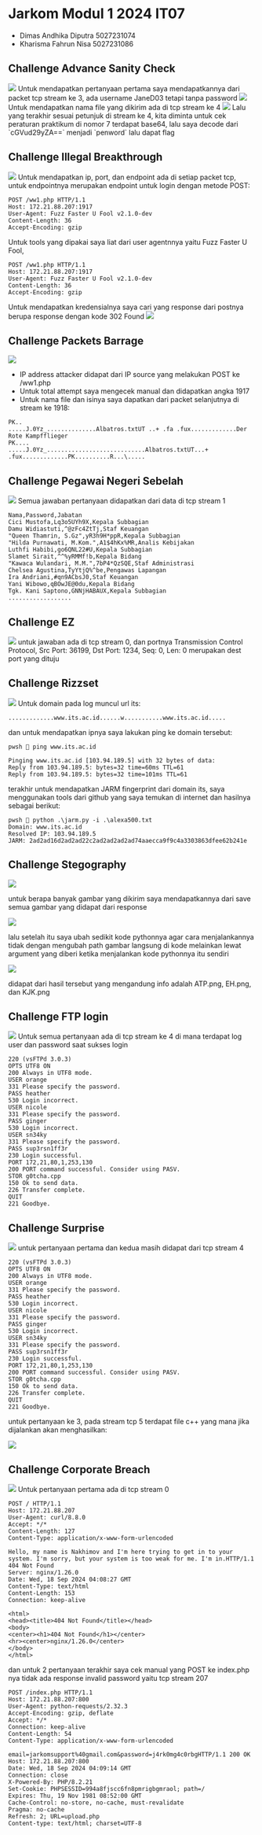 # Jarkom Modul 1 2024 IT07
- Dimas Andhika Diputra 5027231074
- Kharisma Fahrun Nisa 5027231086

## Challenge Advance Sanity Check
<img src="./images/1.png" />
Untuk mendapatkan pertanyaan pertama saya mendapatkannya dari packet tcp stream ke 3, ada username JaneD03 tetapi tanpa password
<img src="./images/2.png" />
Untuk mendapatkan nama file yang dikirim ada di tcp stream ke 4
<img src="./images/3.png" />
Lalu yang terakhir sesuai petunjuk di stream ke 4, kita diminta untuk cek peraturan praktikum di nomor 7 terdapat base64, lalu saya decode dari `cGVud29yZA==` menjadi `penword` lalu dapat flag

## Challenge Illegal Breakthrough
<img src="./images/hasil22.png" />
Untuk mendapatkan ip, port, dan endpoint ada di setiap packet tcp, untuk endpointnya merupakan endpoint untuk login dengan metode POST:

```
POST /ww1.php HTTP/1.1
Host: 172.21.88.207:1917
User-Agent: Fuzz Faster U Fool v2.1.0-dev
Content-Length: 36
Accept-Encoding: gzip
```

Untuk tools yang dipakai saya liat dari user agentnnya yaitu Fuzz Faster U Fool,

```
POST /ww1.php HTTP/1.1
Host: 172.21.88.207:1917
User-Agent: Fuzz Faster U Fool v2.1.0-dev
Content-Length: 36
Accept-Encoding: gzip
```

Untuk mendapatkan kredensialnya saya cari yang response dari postnya berupa response dengan kode 302 Found
<img src="./images/aaa.png" />

## Challenge Packets Barrage
<img src="./images/hasil33.png" />

- IP address attacker didapat dari IP source yang melakukan POST ke /ww1.php
- Untuk total attempt saya mengecek manual dan didapatkan angka 1917
- Untuk nama file dan isinya saya dapatkan dari packet selanjutnya di stream ke 1918:

```
PK..
.....J.0Yz_..............Albatros.txtUT	..+ .fa .fux.............Der Rote Kampfflieger
PK....
.....J.0Yz_............................Albatros.txtUT...+ .fux.............PK..........R...\.....
```

## Challenge Pegawai Negeri Sebelah
<img src="./images/hasil44.png" />
Semua jawaban pertanyaan didapatkan dari data di tcp stream 1

```
Nama,Password,Jabatan
Cici Mustofa,Lq3o5UYh9X,Kepala Subbagian
Damu Widiastuti,^@zFc4ZtTj,Staf Keuangan
"Queen Thamrin, S.Gz",yR3h9H*ppR,Kepala Subbagian
"Hilda Purnawati, M.Kom.",A1$4hKx%MR,Analis Kebijakan
Luthfi Habibi,go6QNL22#U,Kepala Subbagian
Slamet Sirait,^^%yRMMf!b,Kepala Bidang
"Kawaca Wulandari, M.M.",7bP4*QzSQE,Staf Administrasi
Chelsea Agustina,TyYtjQ%^be,Pengawas Lapangan
Ira Andriani,#qn9ACbsJ0,Staf Keuangan
Yani Wibowo,qBOwJE@0du,Kepala Bidang
Tgk. Kani Saptono,GNNjHABAUX,Kepala Subbagian
..................
```

## Challenge EZ
<img src="./images/hasil55.png" />
untuk jawaban ada di tcp stream 0, dan portnya Transmission Control Protocol, Src Port: 36199, Dst Port: 1234, Seq: 0, Len: 0 merupakan dest port yang dituju

## Challenge Rizzset
<img src="./images/hasil66.png" />
Untuk domain pada log muncul url its:

`.............www.its.ac.id......w...........www.its.ac.id.....`

dan untuk mendapatkan ipnya saya lakukan ping ke domain tersebut:

```
pwsh  ping www.its.ac.id

Pinging www.its.ac.id [103.94.189.5] with 32 bytes of data:
Reply from 103.94.189.5: bytes=32 time=60ms TTL=61
Reply from 103.94.189.5: bytes=32 time=101ms TTL=61
```

terakhir untuk mendapatkan JARM fingerprint dari domain its, saya menggunakan tools dari github yang saya temukan di internet dan hasilnya sebagai berikut:

```
pwsh  python .\jarm.py -i .\alexa500.txt
Domain: www.its.ac.id
Resolved IP: 103.94.189.5
JARM: 2ad2ad16d2ad2ad22c2ad2ad2ad2ad74aaecca9f9c4a3303863dfee62b241e
```

## Challenge Stegography
<img src="./images/jjjjjj.png" />

untuk berapa banyak gambar yang dikirim saya mendapatkannya dari save semua gambar yang didapat dari response

<img src="./images/71.png" />

lalu setelah itu saya ubah sedikit kode pythonnya agar cara menjalankannya tidak dengan mengubah path gambar langsung di kode melainkan lewat argument yang diberi ketika menjalankan kode pythonnya itu sendiri

<img src="./images/HASIL77.png" />

didapat dari hasil tersebut yang mengandung info adalah ATP.png, EH.png, dan KJK.png


## Challenge FTP login
<img src="./images/hasil88.png" />
Untuk semua pertanyaan ada di tcp stream ke 4 di mana terdapat log user dan password saat sukses login

```
220 (vsFTPd 3.0.3)
OPTS UTF8 ON
200 Always in UTF8 mode.
USER orange
331 Please specify the password.
PASS heather
530 Login incorrect.
USER nicole
331 Please specify the password.
PASS ginger
530 Login incorrect.
USER sn34ky
331 Please specify the password.
PASS sup3rsn1ff3r
230 Login successful.
PORT 172,21,80,1,253,130
200 PORT command successful. Consider using PASV.
STOR g0tcha.cpp
150 Ok to send data.
226 Transfer complete.
QUIT
221 Goodbye.
```

## Challenge Surprise
<img src="./images/hasil99.png" />
untuk pertanyaan pertama dan kedua masih didapat dari tcp stream 4

```
220 (vsFTPd 3.0.3)
OPTS UTF8 ON
200 Always in UTF8 mode.
USER orange
331 Please specify the password.
PASS heather
530 Login incorrect.
USER nicole
331 Please specify the password.
PASS ginger
530 Login incorrect.
USER sn34ky
331 Please specify the password.
PASS sup3rsn1ff3r
230 Login successful.
PORT 172,21,80,1,253,130
200 PORT command successful. Consider using PASV.
STOR g0tcha.cpp
150 Ok to send data.
226 Transfer complete.
QUIT
221 Goodbye.
```

untuk pertanyaan ke 3, pada stream tcp 5 terdapat file c++ yang mana jika dijalankan akan menghasilkan:

<img src="./images/81.png" />

## Challenge Corporate Breach
<img src="./images/hasil10.png" />
Untuk pertanyaan pertama ada di tcp stream 0

```
POST / HTTP/1.1
Host: 172.21.88.207
User-Agent: curl/8.8.0
Accept: */*
Content-Length: 127
Content-Type: application/x-www-form-urlencoded

Hello, my name is Nakhimov and I'm here trying to get in to your system. I'm sorry, but your system is too weak for me. I'm in.HTTP/1.1 404 Not Found
Server: nginx/1.26.0
Date: Wed, 18 Sep 2024 04:08:27 GMT
Content-Type: text/html
Content-Length: 153
Connection: keep-alive

<html>
<head><title>404 Not Found</title></head>
<body>
<center><h1>404 Not Found</h1></center>
<hr><center>nginx/1.26.0</center>
</body>
</html>
```

dan untuk 2 pertanyaan terakhir saya cek manual yang POST ke index.php nya tidak ada response invalid password yaitu tcp stream 207

```
POST /index.php HTTP/1.1
Host: 172.21.88.207:800
User-Agent: python-requests/2.32.3
Accept-Encoding: gzip, deflate
Accept: */*
Connection: keep-alive
Content-Length: 54
Content-Type: application/x-www-form-urlencoded

email=jarkomsupport%40gmail.com&password=j4rk0mg4c0rbgHTTP/1.1 200 OK
Host: 172.21.88.207:800
Date: Wed, 18 Sep 2024 04:09:14 GMT
Connection: close
X-Powered-By: PHP/8.2.21
Set-Cookie: PHPSESSID=994a8fjscc6fn8pmrigbgmraol; path=/
Expires: Thu, 19 Nov 1981 08:52:00 GMT
Cache-Control: no-store, no-cache, must-revalidate
Pragma: no-cache
Refresh: 2; URL=upload.php
Content-type: text/html; charset=UTF-8
```























